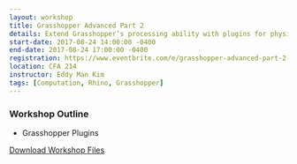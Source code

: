 ```yaml
---
layout: workshop
title: Grasshopper Advanced Part 2
details: Extend Grasshopper’s processing ability with plugins for physical simulation and urban analysis.
start-date: 2017-08-24 14:00:00 -0400
end-date: 2017-08-24 17:00:00 -0400
registration: https://www.eventbrite.com/e/grasshopper-advanced-part-2-tickets-36914966659
location: CFA 214
instructor: Eddy Man Kim
tags: [Computation, Rhino, Grasshopper]
---
```


### Workshop Outline
- Grasshopper Plugins

[Download Workshop Files](https://drive.google.com/a/andrew.cmu.edu/file/d/0B0111Njq_CrQVTlZN3JjNXNWcVU/view?usp=sharing)